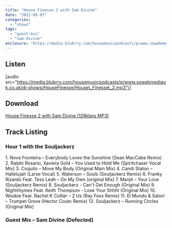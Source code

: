 ```yaml
---
title: "House Finesse 2 with Sam Divine"
date: "2012-09-07"
categories: 
  - "shows"
tags: 
  - "guest-mix"
  - "sam-divine"
enclosure: "https://media.blubrry.com/housemusicpodcasts/p/www.sowebmediauk.co.uk/dj-shows/HouseFinesse/House_Finesse_2.mp3 0 audio/mpeg "
---
```


## Listen

\[audio src="https://media.blubrry.com/housemusicpodcasts/p/www.sowebmediauk.co.uk/dj-shows/HouseFinesse/House\_Finesse\_2.mp3"\]

## Download

[House Finesse 2 with Sam Divine (128kbps MP3)](https://media.blubrry.com/housemusicpodcasts/p/www.sowebmediauk.co.uk/dj-shows/HouseFinesse/House_Finesse_2.mp3)

## Track Listing

### Hour 1 with the Souljackerz

1\. Nova Fronteira – Everybody Loves the Sunshine (Sean MacCabe Remix) 2. Ralphi Rosario, Xaviera Gold – You Used to Hold Me (Spiritchaser Vocal Mix) 3. Coquito – Move My Body (Original Main Mix) 4. Candi Staton – Hallelujah (Larse Vocal) 5. Waterson – Souls (Souljackerz Remix) 6. Franky Rizardo Feat. Tess Leah – On My Own (original Mix) 7. Manjit – Your Love (Souljackerz Remix) 8. Souljackerz - Can't Get Enough (Original Mix) 9. Nightrhymes Feat. Keith Thompson - Lose Your Shhht (Original Mix) 10. Wookie Feat. Rachel K Collier – 2 Us (Ray Foxx Remix) 11. El Mundo & Satori – Trumpet Grove (Hector Couto Remix) 12. Souljackerz – Running Circles (Original Mix)

### Guest Mix – Sam Divine (Defected)
